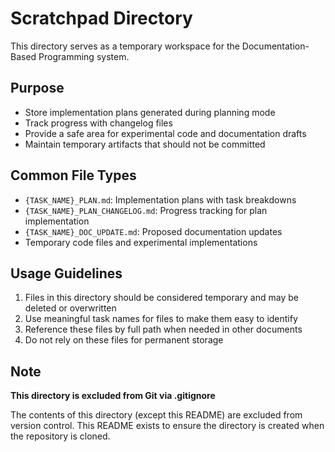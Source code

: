 # Scratchpad Directory

This directory serves as a temporary workspace for the Documentation-Based Programming system.

## Purpose

- Store implementation plans generated during planning mode
- Track progress with changelog files
- Provide a safe area for experimental code and documentation drafts
- Maintain temporary artifacts that should not be committed

## Common File Types

- `{TASK_NAME}_PLAN.md`: Implementation plans with task breakdowns
- `{TASK_NAME}_PLAN_CHANGELOG.md`: Progress tracking for plan implementation
- `{TASK_NAME}_DOC_UPDATE.md`: Proposed documentation updates
- Temporary code files and experimental implementations

## Usage Guidelines

1. Files in this directory should be considered temporary and may be deleted or overwritten
2. Use meaningful task names for files to make them easy to identify
3. Reference these files by full path when needed in other documents
4. Do not rely on these files for permanent storage

## Note

**This directory is excluded from Git via .gitignore**

The contents of this directory (except this README) are excluded from version control. This README exists to ensure the directory is created when the repository is cloned.
